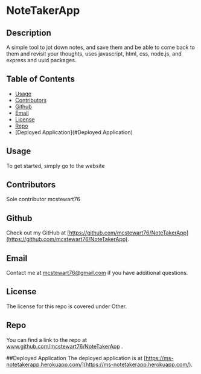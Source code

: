 # NoteTakerApp

## Description
A simple tool to jot down notes, and save them and be able to come back to them and revisit your thoughts, uses javascript, html, css, node.js, and express and uuid packages. 

## Table of Contents
* [Usage](#usage)
* [Contributors](#contributors)
* [Github](#github)
* [Email](#email)
* [License](#license)
* [Repo](#repo)
* [Deployed Application](#Deployed Application)

## Usage
To get started, simply go to the website 

## Contributors
Sole contributor mcstewart76

## Github
Check out my GitHub at [https://github.com/mcstewart76/NoteTakerApp](https://github.com/mcstewart76/NoteTakerApp). 

## Email
Contact me at <a href="MAILTO:mcstewart76@gmail.com">mcstewart76@gmail.com</a> if you have additional questions. 

## License
The license for this repo is covered under Other. 

## Repo
You can find a link to the repo at www.github.com/mcstewart76/NoteTakerApp .

##Deployed Application
The deployed application is at [https://ms-notetakerapp.herokuapp.com/](https://ms-notetakerapp.herokuapp.com/).
